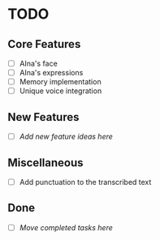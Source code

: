 # TODO

## Core Features

- [ ] AIna's face
- [ ] AIna's expressions
- [ ] Memory implementation
- [ ] Unique voice integration

## New Features

- [ ] *Add new feature ideas here*

## Miscellaneous

- [ ] Add punctuation to the transcribed text

## Done

- [ ] *Move completed tasks here*